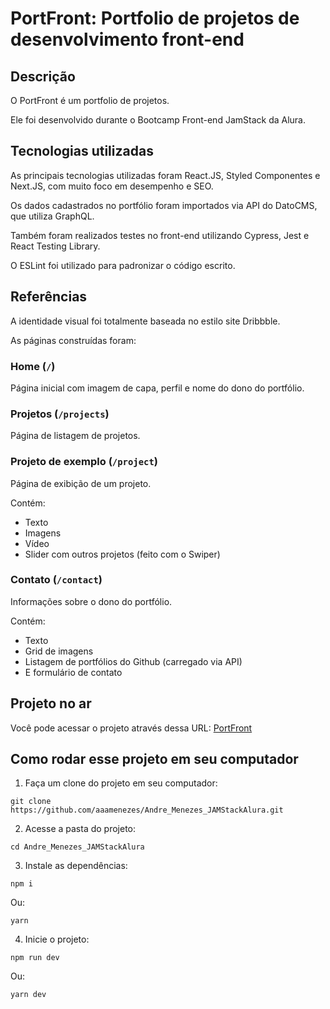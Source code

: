 # PortFront: Portfolio de projetos de desenvolvimento front-end

## Descrição

O PortFront é um portfolio de projetos.

Ele foi desenvolvido durante o Bootcamp Front-end JamStack da Alura.

## Tecnologias utilizadas

As principais tecnologias utilizadas foram React.JS, Styled Componentes e Next.JS, com muito foco em desempenho e SEO.

Os dados cadastrados no portfólio foram importados via API do DatoCMS, que utiliza GraphQL.

Também foram realizados testes no front-end utilizando Cypress, Jest e React Testing Library.

O ESLint foi utilizado para padronizar o código escrito.

## Referências

A identidade visual foi totalmente baseada no estilo site Dribbble.

As páginas construídas foram:

### Home (`/`)

Página inicial com imagem de capa, perfil e nome do dono do portfólio.

### Projetos (`/projects`)

Página de listagem de projetos.

### Projeto de exemplo (`/project`)

Página de exibição de um projeto.

Contém:

- Texto
- Imagens
- Vídeo
- Slider com outros projetos (feito com o Swiper)

### Contato (`/contact`)

Informações sobre o dono do portfólio.

Contém:

- Texto
- Grid de imagens
- Listagem de portfólios do Github (carregado via API)
- E formulário de contato

## Projeto no ar

Você pode acessar o projeto através dessa URL: [PortFront](https://portfront.vercel.app/)

## Como rodar esse projeto em seu computador

1. Faça um clone do projeto em seu computador:

```
git clone https://github.com/aaamenezes/Andre_Menezes_JAMStackAlura.git
```

2. Acesse a pasta do projeto:

```
cd Andre_Menezes_JAMStackAlura
```

3. Instale as dependências:

```
npm i
```

Ou:

```
yarn
```

4. Inicie o projeto:

```
npm run dev
```

Ou: 

```
yarn dev
```








<!--
# [nome do projeto]

## Descrição

- O que é
- O que faz
- Objetivo do projeto
- Requisitos para estar pronto
- Requisitos bônus

## Tecnologias utilizadas

- Linguagens
- Pré-processador
- Frameworks
- Servidor
- Backend
- API
- CMS headless

## Referências

- Identidade visual
- Recursos
- Publicação

## Projeto no ar

Você pode acessar o projeto através dessa URL:

[nome_do_projeto]()

## Como rodar esse projeto em seu computador

1. Faça um clone do projeto em seu computador:

```
git clone ...
```

2. Acesse a pasta do projeto

```
cd 
```

3. Instale as dependências:

```
npm i
```

Ou:

```
yarn
```

4. Inicie o projeto:

```
npm run dev
```

Ou: 

```
yarn dev
```

-->















<!--

# Example app with styled-components

This example features how you use a different styling solution than [styled-jsx](https://github.com/zeit/styled-jsx) that also supports universal styles. That means we can serve the required styles for the first render within the HTML and then load the rest in the client. In this case we are using [styled-components](https://github.com/styled-components/styled-components).

For this purpose we are extending the `<Document />` and injecting the server side rendered styles into the `<head>`, and also adding the `babel-plugin-styled-components` (which is required for server side rendering). Additionally we set up a global [theme](https://www.styled-components.com/docs/advanced#theming) for styled-components using NextJS custom [`<App>`](https://nextjs.org/docs/advanced-features/custom-app) component.

## Deploy your own

Deploy the example using [Vercel](https://vercel.com?utm_source=github&utm_medium=readme&utm_campaign=next-example):

[![Deploy with Vercel](https://vercel.com/button)](https://vercel.com/new/git/external?repository-url=https://github.com/vercel/next.js/tree/canary/examples/with-styled-components&project-name=with-styled-components&repository-name=with-styled-components)

## How to use

Execute [`create-next-app`](https://github.com/vercel/next.js/tree/canary/packages/create-next-app) with [npm](https://docs.npmjs.com/cli/init) or [Yarn](https://yarnpkg.com/lang/en/docs/cli/create/) to bootstrap the example:

```bash
npx create-next-app --example with-styled-components with-styled-components-app
# or
yarn create next-app --example with-styled-components with-styled-components-app
```

Deploy it to the cloud with [Vercel](https://vercel.com/new?utm_source=github&utm_medium=readme&utm_campaign=next-example) ([Documentation](https://nextjs.org/docs/deployment)).

### Try it on CodeSandbox

[Open this example on CodeSandbox](https://codesandbox.io/s/github/vercel/next.js/tree/canary/examples/with-styled-components)

### Notes

When wrapping a [Link](https://nextjs.org/docs/api-reference/next/link) from `next/link` within a styled-component, the [as](https://styled-components.com/docs/api#as-polymorphic-prop) prop provided by `styled` will collide with the Link's `as` prop and cause styled-components to throw an `Invalid tag` error. To avoid this, you can either use the recommended [forwardedAs](https://styled-components.com/docs/api#forwardedas-prop) prop from styled-components or use a different named prop to pass to a `styled` Link.

<details>
<summary>Click to expand workaround example</summary>
<br />

**components/StyledLink.js**

```javascript
import Link from 'next/link'
import styled from 'styled-components'

const StyledLink = ({ as, children, className, href }) => (
  <Link href={href} as={as} passHref>
    <a className={className}>{children}</a>
  </Link>
)

export default styled(StyledLink)`
  color: #0075e0;
  text-decoration: none;
  transition: all 0.2s ease-in-out;

  &:hover {
    color: #40a9ff;
  }

  &:focus {
    color: #40a9ff;
    outline: none;
    border: 0;
  }
`
```

**pages/index.js**

```javascript
import StyledLink from '../components/StyledLink'

export default () => (
  <StyledLink href="/post/[pid]" forwardedAs="/post/abc">
    First post
  </StyledLink>
)
```

</details>

-->
